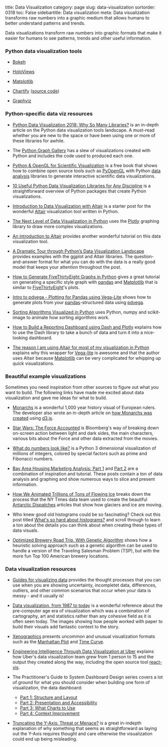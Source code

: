 title: Data Visualization
category: page
slug: data-visualization
sortorder: 0318
toc: False
sidebartitle: Data visualization
meta: Data visualization transforms raw numbers into a graphic medium that allows humans to better understand patterns and trends.


Data visualizations transform raw numbers into graphic formats that make it
easier for humans to see patterns, trends and other useful information.


### Python data visualization tools
* [Bokeh](https://bokeh.pydata.org/en/latest/)

* [HoloViews](http://holoviews.org/)

* [Matplotlib](https://matplotlib.org/)

* [Chartify](https://labs.spotify.com/2018/11/15/introducing-chartify-easier-chart-creation-in-python-for-data-scientists/) 
  ([source code](https://github.com/spotify/chartify/))

* [Graphviz](https://pypi.org/project/graphviz/)


### Python-specific data viz resources
* [Python Data Visualization 2018: Why So Many Libraries?](https://www.anaconda.com/blog/developer-blog/python-data-visualization-2018-why-so-many-libraries/)
  is an in-depth article on the Python data visualization tools landscape.
  A must-read whether you are new to the space or have been using one or
  more of these libraries for awhile.

* The [Python Graph Gallery](https://python-graph-gallery.com/) has a slew 
  of visualizations created with Python and includes the code used to 
  produced each one.

* [Python & OpenGL for Scientific Visualization](https://www.labri.fr/perso/nrougier/python-opengl/)
  is a free book that shows how to combine open source tools such as 
  [PyOpenGL](http://pyopengl.sourceforge.net/) with Python 
  [data analysis](/data-analysis.html) libraries to generate interactive
  scientific data visualizations.

* [10 Useful Python Data Visualization Libraries for Any Discipline](https://blog.modeanalytics.com/python-data-visualization-libraries/)
  is a straightforward overview of Python packages that create Python
  visualizations.

* [Introduction to Data Visualization with Altair](http://pbpython.com/altair-intro.html)
  is a starter post for the wonderful 
  [Altair](https://altair-viz.github.io/) visualization tool written in
  Python.

* [The Next Level of Data Visualization in Python](https://towardsdatascience.com/the-next-level-of-data-visualization-in-python-dd6e99039d5e)
  uses the [Plotly](https://plot.ly/python/) graphing library to draw
  more complex visualizations.

* [An introduction to Altair](http://vallandingham.me/altair_intro.html) 
  provides another wonderful tutorial on this data visualization tool.

* [A Dramatic Tour through Python’s Data Visualization Landscape](https://dsaber.com/2016/10/02/a-dramatic-tour-through-pythons-data-visualization-landscape-including-ggplot-and-altair/)
  provides examples with the ggplot and Altair libraries. The 
  question-and-answer format for what you can do with the data is a really
  good model that keeps your attention throughout the post.

* [How to Generate FiveThirtyEight Graphs in Python](https://www.dataquest.io/blog/making-538-plots/)
  gives a great tutorial on generating a specific style graph with
  [pandas](/pandas.html) and [Matplotlib](/matplotlib.html) that is
  similar to [FiveThirtyEight](https://fivethirtyeight.com/)'s plots.

* [Intro to pdvega - Plotting for Pandas using Vega-Lite](http://pbpython.com/pdvega.html)
  shows how to generate plots from your 
  [pandas](/pandas.html)-structured data using 
  [pdvega](https://github.com/altair-viz/pdvega).

* [Sorting Algorithms Visualized in Python](https://www.makeartwithpython.com/blog/visualizing-sort-algorithms-in-python/)
  uses Python, numpy and scikit-image to animate how sorting algorithms 
  work.

* [How to Build a Reporting Dashboard using Dash and Plotly](https://towardsdatascience.com/how-to-build-a-complex-reporting-dashboard-using-dash-and-plotl-4f4257c18a7f)
  explains how to use the Dash library to take a bunch of data and
  turn it into a nice-looking dashboard.

* [The reason I am using Altair for most of my visualization in Python](http://fernandoi.cl/blog/posts/altair/)
  explains why this wrapper for [Vega-lite](https://vega.github.io/vega-lite/)
  is awesome and that the author uses Altair because 
  [Matplotlib](/matplotlib.html) can be very complicated for whipping up 
  quick visualizations.


### Beautiful example visualizations
Sometimes you need inspiration from other sources to figure out what
you want to build. The following links have made me excited about data
visualization and gave me ideas for what to build.

* [Monarchs](https://thebackend.dev/monarchs/) is a wonderful 1,000 year
  history visual of European rulers. The developer also wrote an in-depth
  article on 
  [how Monarchs was created](https://thebackend.dev/building-monarchs)
  using [d3.js](/d3-js.html).

* [Star Wars: The Force Accounted](https://www.bloomberg.com/graphics/2015-star-wars-the-force-accounted/)
  is Bloomberg's way of breaking down on-screen action between light
  and dark sides, the main characters, various bits about the Force
  and other data extracted from the movies.

* [What do numbers look like?](https://johnhw.github.io/umap_primes/index.md.html)
  is a Python 3 dimensional visualization of millions of integers, colored
  by special factors such as prime and Fibonacci numbers.

* [Bay Area Housing Marketing Analysis: Part 1](https://blog.checkyo.tech/2018/08/06/bay-area-housing-market-analysis/)
  and
  [Part 2](https://blog.checkyo.tech/2018/08/15/bay-area-housing-market-analysis-part-2/)
  are a combination of inspiration and tutorial. These posts contain a 
  ton of data analysis and graphing and show numerous ways to slice and 
  present information.

* [How We Animated Trillions of Tons of Flowing Ice](http://dwtkns.com/posts/flowing-ice.html)
  breaks down the process that the NY Times data team used to create the
  beautiful 
  [Antarctic Dispatches](https://www.nytimes.com/interactive/2017/05/18/climate/antarctica-ice-melt-climate-change.html)
  articles that show how glaciers and ice are moving.

* Who knew good old histograms could be so fascinating? Check out this
  post titled 
  [What's so hard about histograms?](http://tinlizzie.org/histograms/)
  and scroll through to learn a ton about the details you can think about
  when creating these types of data visuals.

* [Optimized Brewery Road Trip, With Genetic Algorithm](https://flowingdata.com/2019/02/08/optimized-brewery-road-trip-with-genetic-algorithm/)
  shows how a heuristic solving approach such as a genetic algorithm can be
  used to handle a version of the Traveling Salesman Problem (TSP), but
  with the more fun Top 100 American brewery locations.


### Data visualization resources
* [Guides for visualizing data](https://flowingdata.com/2020/06/01/guides-for-visualizing-reality/)
  provides the thought processes that you can use when you are
  showing uncertainty, incompletet data, differences, outliers,
  and other common scenarios that occur when your data is messy -
  and it usually is!

* [Data visualization, from 1987 to today](https://medium.economist.com/data-visualisation-from-1987-to-today-65d0609c6017)
  is a wonderful reference about the pre-computer age era of visualization
  which was a combination of cartography, art and statistics rather than
  any cohesive field as it is often seen today. The images showing how
  people worked with paper to build their visuals add fantastic context to
  the story.

* [Xenographics](https://xeno.graphics/) presents uncommon and unusual
  visualization formats such as the 
  [Manhattan Plot](https://xeno.graphics/manhattan-plot/) and
  [Time Curve](https://xeno.graphics/time-curve/).

* [Engineering Intelligence Through Data Visualization at Uber](https://eng.uber.com/data-viz-intel/)
  explains how Uber's data visualization team grew from 1 person to 15
  and the output they created along the way, including the open source
  tool [react-vis](https://uber.github.io/react-vis/).

* The Practitioner's Guide to System Dashboard Design series covers a
  lot of ground for what you should consider when building one form
  of visualization, the data dashboard:
  
    * [Part 1: Structure and Layout](http://onemogin.com/observability/dashboards/practitioners-guide-to-system-dashboard-design.html)
    * [Part 2: Presentation and Accessibility](http://onemogin.com/observability/dashboards/practitioners-guide-to-system-dashboard-design-p2.html)
    * [Part 3: What Charts to Use](http://onemogin.com/observability/dashboards/practitioners-guide-to-system-dashboard-design-p3.html)
    * [Part 4: Context Improvement](http://onemogin.com/observability/dashboards/practitioners-guide-to-system-dashboard-design-p4.html)

* [Truncating the Y-Axis: Threat or Menace?](https://engineering.tableau.com/truncating-the-y-axis-threat-or-menace-d0bce66d4d08)
  is a great in-indepth explanation of why something that seems as 
  straightforward as laying out the Y-Axis requires thought and
  care otherwise the visualization could end up being misleading.

